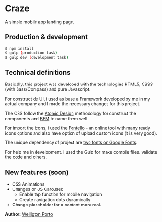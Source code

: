 # Craze
A simple mobile app landing page.

## Production & development

```sh
$ npm install
$ gulp (production task)
$ gulp dev (development task)
```

## Technical definitions
Basically, this project was developed with the technologies HTML5, CSS3 (with Sass/Compass) and pure Javascript.

For construct de UI, i used as base a Framework developed by me in my actual company and I made the necessary changes for this project.

The CSS follow the [Atomic Design](http://bradfrost.com/blog/post/atomic-web-design/) methodology for construct the components and [BEM](https://css-tricks.com/bem-101/) to name them well.

For import the icons, i used the [Fontello](http://fontello.com/) - an online tool with many ready icons options and also have option of upload custom icons (it is very good).

The unique dependency of project are [two fonts on Google Fonts](https://fonts.google.com/selection?query=roboto&selection.family=Pacifico|Roboto:400,700).

For help me in development, i used the [Gulp](https://gulpjs.com/) for make compile files, validate the code and others.

## New features (soon)
- CSS Animations
- Changes on JS Carousel:
  - Enable tap function for mobile navigation
  - Create navigation dots dynamically
- Change placeholder for a content more real.
  
**Author:** [Welligton Porto](https://www.linkedin.com/in/welligtonporto/)
